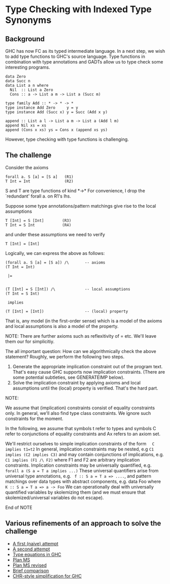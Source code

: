 # Type Checking with Indexed Type Synonyms

## Background


GHC has now FC as its typed intermediate language.
In a next step, we wish to add type functions to
GHC's source language.  Type functions in combination
with type annotations and GADTs allow us to type check
some interesting programs.

```wiki
data Zero
data Succ n
data List a n where
  Nil  :: List a Zero
  Cons :: a -> List a m -> List a (Succ m)

type family Add :: * -> * -> *
type instance Add Zero     y = y
type instance Add (Succ x) y = Succ (Add x y)

append :: List a l -> List a m -> List a (Add l m)
append Nil xs = xs
append (Cons x xs) ys = Cons x (append xs ys)
```


However, type checking with type functions is challenging.

## The challenge


Consider the axioms

```wiki
forall a. S [a] = [S a]   (R1)
T Int = Int               (R2)
```


S and T are type functions of kind \*-\>\*
For convenience, I drop the \`redundant' forall a. on R1's lhs.


Suppose some type annotations/pattern matchings give rise
to the local assumptions

```wiki
T [Int] = S [Int]        (R3)
T Int = S Int            (R4)
```


and under these assumptions we need to verify

```wiki
T [Int] = [Int]
```


Logically, we can express the above as follows:

```wiki
(forall a. S [a] = [S a]) /\       -- axioms
(T Int = Int)

 |=


(T [Int] = S [Int]) /\             -- local assumptions
(T Int = S Int)

 implies

(T [Int] = [Int])                  -- (local) property
```


That is, any model (in the first-order sense) which is
a model of the axioms and local assumptions is also
a model of the property.


NOTE: There are further axioms such as reflexitivity of = etc.
We'll leave them our for simplicitiy.


The all important question:
How can we algorithmically check the above statement?
Roughly, we perform the following two steps.

1. Generate the appropriate implication constraint out of the program text.  That's easy cause GHC supports now implication constraints. (There are some potential subtleties, see GENERATEIMP below).
1. Solve the implication constraint by applying axioms and local assumptions until the (local) property is verified. That's the hard part.


NOTE: 


We assume that (implication) constraints consist of  equality constraints only. In general, we'll also find type class constraints. We ignore such constraints  for the moment.


In the following, we assume that symbols t refer to types and symbols C refer to conjunctions of equality constraints and Ax refers to an axiom set.


We'll restrict ourselves to simple implication constraints of the form `   C implies t1=t2 `
In general, implication constraints may be nested, e.g
` C1 implies (C2 implies C3) ` and may contain conjunctions
of implications, e.g. `C1 implies (F1 /\ F2)` where F1 and F2 are arbitrary implication constraints. Implication constraints may be universally quantified, e.g. 
` forall a (S a = T a implies ...) `
These universal quantifiers arise from universal type annotations, e.g.  ` f :: S a = T a => ....`, and
pattern matchings over data types with abstract components, e.g. data Foo where
` K :: S a = T a => a -> Foo`
We can operationally deal with universally quantified variables by skolemizing them (and we must ensure that skolemized/universal variables do not escape).


End of NOTE

## Various refinements of an approach to solve the challenge

- [A first (naive) attempt](type-functions-syn-tc/naive)
- [A second attempt](type-functions-syn-tc/second)
- [Type equations in GHC](type-functions-syn-tc/ghc)
- [Plan MS](type-functions-syn-tc/plan-ms)
- [Plan MS revised](type-functions-syn-tc/plan-ms-revised)
- [Brief comparison](type-functions-syn-tc/comparison)
- [CHR-style simplification for GHC](type-functions-syn-tc/ghc-chr)